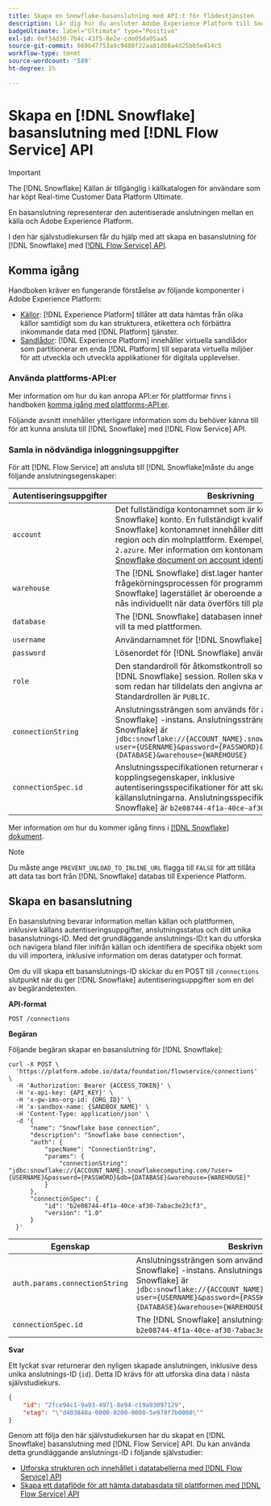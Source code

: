 ```yaml
---
title: Skapa en Snowflake-basanslutning med API:t för flödestjänsten
description: Lär dig hur du ansluter Adobe Experience Platform till Snowflake med API:t för Flow Service.
badgeUltimate: label="Ultimate" type="Positive"
exl-id: 0ef34d30-7b4c-43f5-8e2e-cde05da05aa5
source-git-commit: 669b47753a9c9400f22aa81d08a4d25bb5e414c5
workflow-type: tm+mt
source-wordcount: '589'
ht-degree: 1%

---
```


# Skapa en [!DNL Snowflake] basanslutning med [!DNL Flow Service] API

>[!IMPORTANT]
>
>The [!DNL Snowflake] Källan är tillgänglig i källkatalogen för användare som har köpt Real-time Customer Data Platform Ultimate.

En basanslutning representerar den autentiserade anslutningen mellan en källa och Adobe Experience Platform.

I den här självstudiekursen får du hjälp med att skapa en basanslutning för [!DNL Snowflake] med [[!DNL Flow Service] API](<https://www.adobe.io/experience-platform-apis/references/flow-service/>).

## Komma igång

Handboken kräver en fungerande förståelse av följande komponenter i Adobe Experience Platform:

* [Källor](../../../../home.md): [!DNL Experience Platform] tillåter att data hämtas från olika källor samtidigt som du kan strukturera, etikettera och förbättra inkommande data med [!DNL Platform] tjänster.
* [Sandlådor](../../../../../sandboxes/home.md): [!DNL Experience Platform] innehåller virtuella sandlådor som partitionerar en enda [!DNL Platform] till separata virtuella miljöer för att utveckla och utveckla applikationer för digitala upplevelser.

### Använda plattforms-API:er

Mer information om hur du kan anropa API:er för plattformar finns i handboken [komma igång med plattforms-API:er](../../../../../landing/api-guide.md).

Följande avsnitt innehåller ytterligare information som du behöver känna till för att kunna ansluta till [!DNL Snowflake] med [!DNL Flow Service] API.

### Samla in nödvändiga inloggningsuppgifter

För att [!DNL Flow Service] att ansluta till [!DNL Snowflake]måste du ange följande anslutningsegenskaper:

| Autentiseringsuppgifter | Beskrivning |
| --- | --- |
| `account` | Det fullständiga kontonamnet som är kopplat till ditt [!DNL Snowflake] konto. En fullständigt kvalificerad [!DNL Snowflake] kontonamnet innehåller ditt kontonamn, din region och din molnplattform. Exempel, `cj12345.east-us-2.azure`. Mer information om kontonamn finns i [[!DNL Snowflake document on account identifiers]](https://docs.snowflake.com/en/user-guide/admin-account-identifier.html). |
| `warehouse` | The [!DNL Snowflake] dist.lager hanterar frågekörningsprocessen för programmet. Varje [!DNL Snowflake] lagerstället är oberoende av varandra och måste nås individuellt när data överförs till plattformen. |
| `database` | The [!DNL Snowflake] databasen innehåller de data som du vill ta med plattformen. |
| `username` | Användarnamnet för [!DNL Snowflake] konto. |
| `password` | Lösenordet för [!DNL Snowflake] användarkonto. |
| `role` | Den standardroll för åtkomstkontroll som ska användas i [!DNL Snowflake] session. Rollen ska vara en befintlig roll som redan har tilldelats den angivna användaren. Standardrollen är `PUBLIC`. |
| `connectionString` | Anslutningssträngen som används för att ansluta till [!DNL Snowflake] -instans. Anslutningssträngsmönstret för [!DNL Snowflake] är `jdbc:snowflake://{ACCOUNT_NAME}.snowflakecomputing.com/?user={USERNAME}&password={PASSWORD}&db={DATABASE}&warehouse={WAREHOUSE}` |
| `connectionSpec.id` | Anslutningsspecifikationen returnerar en källas kopplingsegenskaper, inklusive autentiseringsspecifikationer för att skapa bas- och källanslutningarna. Anslutningsspecifikations-ID för [!DNL Snowflake] är `b2e08744-4f1a-40ce-af30-7abac3e23cf3`. |

Mer information om hur du kommer igång finns i [[!DNL Snowflake] dokument](https://docs.snowflake.com/en/user-guide/key-pair-auth.html).

>[!NOTE]
>
>Du måste ange `PREVENT_UNLOAD_TO_INLINE_URL` flagga till `FALSE` för att tillåta att data tas bort från [!DNL Snowflake] databas till Experience Platform.

## Skapa en basanslutning

En basanslutning bevarar information mellan källan och plattformen, inklusive källans autentiseringsuppgifter, anslutningsstatus och ditt unika basanslutnings-ID. Med det grundläggande anslutnings-ID:t kan du utforska och navigera bland filer inifrån källan och identifiera de specifika objekt som du vill importera, inklusive information om deras datatyper och format.

Om du vill skapa ett basanslutnings-ID skickar du en POST till `/connections` slutpunkt när du ger [!DNL Snowflake] autentiseringsuppgifter som en del av begärandetexten.

**API-format**

```https
POST /connections
```

**Begäran**

Följande begäran skapar en basanslutning för [!DNL Snowflake]:

```shell
curl -X POST \
  'https://platform.adobe.io/data/foundation/flowservice/connections' \
  -H 'Authorization: Bearer {ACCESS_TOKEN}' \
  -H 'x-api-key: {API_KEY}' \
  -H 'x-gw-ims-org-id: {ORG_ID}' \
  -H 'x-sandbox-name: {SANDBOX_NAME}' \
  -H 'Content-Type: application/json' \
  -d '{
      "name": "Snowflake base connection",
      "description": "Snowflake base connection",
      "auth": {
          "specName": "ConnectionString",
          "params": {
              "connectionString": "jdbc:snowflake://{ACCOUNT_NAME}.snowflakecomputing.com/?user={USERNAME}&password={PASSWORD}&db={DATABASE}&warehouse={WAREHOUSE}"
          }
      },
      "connectionSpec": {
          "id": "b2e08744-4f1a-40ce-af30-7abac3e23cf3",
          "version": "1.0"
      }
  }'
```

| Egenskap | Beskrivning |
| -------- | ----------- |
| `auth.params.connectionString` | Anslutningssträngen som används för att ansluta till [!DNL Snowflake] -instans. Anslutningssträngsmönstret för [!DNL Snowflake] är `jdbc:snowflake://{ACCOUNT_NAME}.snowflakecomputing.com/?user={USERNAME}&password={PASSWORD}&db={DATABASE}&warehouse={WAREHOUSE}`. |
| `connectionSpec.id` | The [!DNL Snowflake] anslutningsspecifikation-ID: `b2e08744-4f1a-40ce-af30-7abac3e23cf3`. |

**Svar**

Ett lyckat svar returnerar den nyligen skapade anslutningen, inklusive dess unika anslutnings-ID (`id`). Detta ID krävs för att utforska dina data i nästa självstudiekurs.

```json
{
    "id": "2fce94c1-9a93-4971-8e94-c19a93097129",
    "etag": "\"d403848a-0000-0200-0000-5e978f7b0000\""
}
```

Genom att följa den här självstudiekursen har du skapat en [!DNL Snowflake] basanslutning med [!DNL Flow Service] API. Du kan använda detta grundläggande anslutnings-ID i följande självstudier:

* [Utforska strukturen och innehållet i datatabellerna med [!DNL Flow Service] API](../../explore/tabular.md)
* [Skapa ett dataflöde för att hämta databasdata till plattformen med [!DNL Flow Service] API](../../collect/database-nosql.md)
